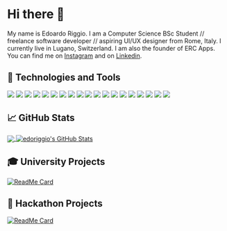 # Hi there 👋

My name is Edoardo Riggio. I am a Computer Science BSc Student // freelance software developer // aspiring UI/UX designer from Rome, Italy. I currently live in Lugano, Switzerland. I am also the founder of ERC Apps. You can find me on [Instagram](https://www.instagram.com/erc_apps) and on [Linkedin](https://www.linkedin.com/in/edoardo-r-4822b910a/).


## :wrench: Technologies and Tools

![](https://img.shields.io/badge/OS-Manjaro_Linux-informational?style=flat&logo=manjaro&logoColor=white&color=2bbc8a)
![](https://img.shields.io/badge/OS-MacOS-informational?style=flat&logo=Apple&logoColor=white&color=2bbc8a)
![](https://img.shields.io/badge/Code-Swift-informational?style=flat&logo=swift&logoColor=white&color=ee672f)
![](https://img.shields.io/badge/Code-Python-informational?style=flat&logo=python&logoColor=white&color=ee672f)
![](https://img.shields.io/badge/Code-Java-informational?style=flat&logo=java&logoColor=white&color=ee672f)
![](https://img.shields.io/badge/Code-C/C++-informational?style=flat&logo=c%2B%2B&logoColor=white&color=ee672f)
![](https://img.shields.io/badge/Code-HTML5-informational?style=flat&logo=html5&logoColor=white&color=ee672f)
![](https://img.shields.io/badge/Code-CSS3-informational?style=flat&logo=css3&logoColor=white&color=ee672f)
![](https://img.shields.io/badge/Code-SASS-informational?style=flat&logo=sass&logoColor=white&color=ee672f)
![](https://img.shields.io/badge/Code-Javascript-informational?style=flat&logo=javascript&logoColor=white&color=ee672f)
![](https://img.shields.io/badge/Code-Node.js-informational?style=flat&logo=node.js&logoColor=white&color=ee672f)
![](https://img.shields.io/badge/Code-Latex-informational?style=flat&logo=latex&logoColor=white&color=ee672f)
![](https://img.shields.io/badge/Tools-XCode-informational?style=flat&logo=xcode&logoColor=white&color=0f80c0)
![](https://img.shields.io/badge/Tools-JetBrains_Suite-informational?style=flat&logo=jetbrains&logoColor=white&color=0f80c0)
![](https://img.shields.io/badge/Tools-VSCode-informational?style=flat&logo=visual-studio-code&logoColor=white&color=0f80c0)
![](https://img.shields.io/badge/Tools-Postman-informational?style=flat&logo=postman&logoColor=white&color=0f80c0)
![](https://img.shields.io/badge/Tools-MongoDB-informational?style=flat&logo=mongodb&logoColor=white&color=0f80c0)
![](https://img.shields.io/badge/Cloud-Firebase-informational?style=flat&logo=firebase&logoColor=white&color=4cc61e)
![](https://img.shields.io/badge/Cloud-Digital_Ocean-informational?style=flat&logo=digitalocean&logoColor=white&color=4cc61e)

## :chart_with_upwards_trend: GitHub Stats

<a href="https://github.com/edoriggio/edoriggio">
  <img align="center" src="https://github-readme-stats.vercel.app/api/top-langs/?username=edoriggio&hide=html, css&title_color=4f94ef&text_color=000000&bg_color=ffffff" />
</a>
<a href="https://github.com/edoriggio/edoriggio">
  <img align="center" src="https://github-readme-stats.vercel.app/api?username=edoriggio&show_icons=true&line_height=27&count_private=true&title_color=4f94ef&text_color=000000&icon_color=4c71f2&bg_color=ffffff" alt="edoriggio's GitHub Stats" />
</a>

## :mortar_board: University Projects

[![ReadMe Card](https://github-readme-stats.vercel.app/api/pin/?username=edoriggio&repo=game-of-life&show_owner=true)](https://github.com/edoriggio/game-of-life)

## :checkered_flag: Hackathon Projects

[![ReadMe Card](https://github-readme-stats.vercel.app/api/pin/?username=edoriggio&repo=covid19-daily-newsletter&show_owner=true)](https://github.com/edoriggio/covid19-daily-newsletter)
